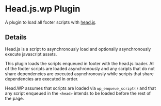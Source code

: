Head.js.wp Plugin
=================

A plugin to load all footer scripts with [head.js](https://github.com/headjs/headjs).

Details
-------

Head.js is a script to asynchronously load and optionally asynchronously execute javascript assets.

This plugin loads the scripts enqueued in footer with the head.js loader. All of the footer scripts are loaded asynchronously and any scripts that do not share dependencies are executed asynchronously while scripts that share dependencies are executed in order.

Head.WP assumes that scripts are loaded via `wp_enqueue_script()` and that any script enqueued in the `<head>` intends to be loaded before the rest of the page.
